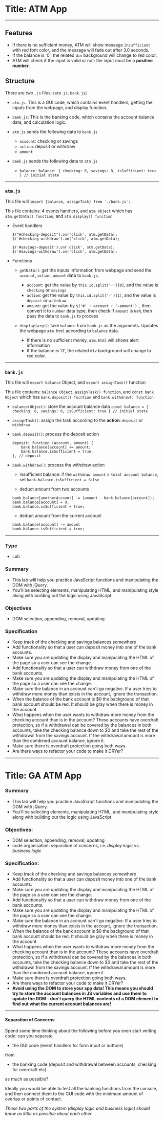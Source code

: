 # Title: ATM App
---

## Features

- If there is no sufficient money, ATM will show message `Insufficient` with red font color, and the message will fade out after 3.0 seconds.
- If the balance is '0', the related `div` background will change to red color.
- ATM will check if the input is valid or not: the input must be a **positive number**.

## Structure
There are two `.js` files: (`atm.js`, `bank.js`)
- `atm.js`: This is a GUI code, which contains event handlers, getting the inputs from the webpage, and display function.

- `bank.js`: This is the banking code, which contains the account balance data, and calculation logic. 

- `atm.js` sends the following data to `bank.js`
    - `account`: checking or savings 
    - `action`: deposit or withdraw
    - `amount`

- `bank.js` sends the following data to `atm.js`
    - `balance` : ```balance: { checking: 0, savings: 0, isSufficient: true } // initial state```

---

### `atm.js`
This file will ```import {balance, assignTask} from './bank.js';```

This file contains: 4 events handlers, and `atm object` which has `atm.getData() function`, and `atm.display() function`

- Event handlers
    ```
    $("#checking-deposit").on('click', atm.getData);
    $('#checking-withdraw').on('click', atm.getData);

    $('#savings-deposit').on('click', atm.getData);
    $('#savings-withdraw').on('click', atm.getData);
    ```

- Functions
    - `getData()`: get the inputs information from webpage and send the `account`, `action`, `amount` data to `bank.js`. 
        - `account`: get the value by `this.id.split('-')[0]`, and the value is `checking` or `savings`
        - `action`: get the value by `this.id.split('-')[1]`, and the value is `deposit` or `withdraw`
        - `amount`: get the value by `$('#' + account + '-amount') `, then convert it to `number` data type, then check if `amount` is `NaN`, then pass the data to `bank.js` to process

    - `display(args)`:  take `balance` from `bank.js` as the arguments. Updates the webpage `atm.html` according to `balance` data.
        - If there is no sufficient money, `atm.html` will shows alert information
        - If the balance is '0', the related `div` background will change to red color.

---

### `bank.js`

This file will `export balance` Object, and `export assignTask()` function

This file contains: `balance Object`, `assignTask() function`, and `const bank Object` which has `bank.deposit() fucntion` and `bank.withdraw() function`

- `balance(Object)`: store the account balance data
    ```const balance = { checking: 0, savings: 0, isSufficient: true } // initial state```

- `assignTask()`: assign the task according to the **action**: `deposit` or `withdraw`

- `bank.deposit()`: process the deposit action
    ```
    deposit: function (account, amount) {
        bank.balance[account] += amount;
        bank.balance.isSufficient = true;
    }, // deposit
    ```

- `bank.withdraw()`: process the withdraw action
    - insufficient balance: if the `withdraw amount` > `total account balance`, set `bank.balance.isSufficient = false`

    - deduct amount from two accounts
    ```
    bank.balance[anotherAccount] -= (amount - bank.balance[account]);
    bank.balance[account] = 0;
    bank.balance.isSufficient = true;
    ```

    - deduct amount from the current account
    ```
    bank.balance[account] -= amount
    bank.balance.isSufficient = true;
    ```

---


### Type

- Lab

### Summary

- This lab will help you practice JavaScript functions and manipulating the DOM with jQuery.
- You'll be selecting elements, manipulating HTML, and manipulating style along
with building out the logic using JavaScript.

### Objectives

- DOM selection, appending, removal, updating

### Specification

- Keep track of the checking and savings balances somewhere
- Add functionality so that a user can deposit money into one of the bank accounts.
- Make sure you are updating the display and manipulating the HTML of the page
so a user can see the change.
- Add functionality so that a user can withdraw money from one of the bank accounts.
- Make sure you are updating the display and manipulating the HTML of the page
so a user can see the change.
- Make sure the balance in an account can't go negative. If a user tries to
withdraw more money than exists in the account, ignore the transaction.
- When the balance of the bank account is $0 the background of that bank account
should be red. It should be gray when there is money in the account.
- What happens when the user wants to withdraw more money from the checking
account than is in the account? These accounts have overdraft protection, so if
a withdrawal can be covered by the balances in both accounts, take the checking
balance down to $0 and take the rest of the withdrawal from the savings account.
If the withdrawal amount is more than the combined account balance, ignore it.
- Make sure there is overdraft protection going both ways.
- Are there ways to refactor your code to make it DRYer?

--- 

# Title: GA ATM App

### Summary
- This lab will help you practice JavaScript functions and manipulating the DOM with jQuery.
- You'll be selecting elements, manipulating HTML, and manipulating style along
with building out the logic using JavaScript.

### Objectives:
- DOM selection, appending, removal, updating
- code organisation: separation of concerns, i.e. _display logic_ vs. _business logic_

### Specification:

* Keep track of the checking and savings balances somewhere
* Add functionality so that a user can deposit money into one of the bank accounts.
* Make sure you are updating the display and manipulating the HTML of the page
so a user can see the change.
* Add functionality so that a user can withdraw money from one of the bank accounts.
* Make sure you are updating the display and manipulating the HTML of the page
so a user can see the change.
* Make sure the balance in an account can't go negative. If a user tries to
withdraw more money than exists in the account, ignore the transaction.
* When the balance of the bank account is $0 the background of that bank account
should be red. It should be gray when there is money in the account.
* What happens when the user wants to withdraw more money from the checking
account than is in the account? These accounts have overdraft protection, so if
a withdrawal can be covered by the balances in both accounts, take the checking
balance down to $0 and take the rest of the withdrawal from the savings account.
If the withdrawal amount is more than the combined account balance, ignore it.
* Make sure there is overdraft protection going both ways.
* Are there ways to refactor your code to make it DRYer?
* **Avoid using the DOM to store your app data! This means you should try to store the account balances in JS variables and use them to update the DOM - don't query the HTML contents of a DOM element to find out what the current account balances are!**

___

#### Separation of Concerns

Spend some time thinking about the following before you even start writing code: can you separate 

- the GUI code (event handlers for form input or buttons) 

from 

- the banking code (deposit and withdrawal between accounts, checking for overdraft etc) 

as much as possible? 

Ideally you would be able to test all the banking functions from the console, and then connect them to the GUI code with the minimum amount of overlap or points of contact. 

_These two parts of the system (display logic and business logic) should know as little as possible about each other._